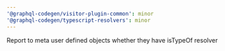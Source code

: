 ```yaml
---
'@graphql-codegen/visitor-plugin-common': minor
'@graphql-codegen/typescript-resolvers': minor
---
```


Report to meta user defined objects whether they have isTypeOf resolver
